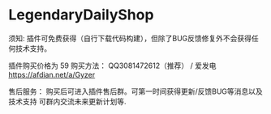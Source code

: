# LegendaryDailyShop

须知: 插件可免费获得（自行下载代码构建），但除了BUG反馈修复外不会获得任何技术支持。

插件购买价格为 59 购买方法： QQ3081472612（推荐） / 爱发电 https://afdian.net/a/Gyzer

售后服务： 购买后可进入插件售后群。可第一时间获得更新/反馈BUG等消息以及技术支持 可群内交流未来更新计划等.
